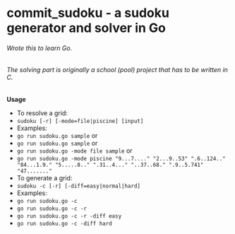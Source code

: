 # commit_sudoku - a sudoku generator and solver in Go
###### Wrote this to learn Go.
###### The solving part is originally a school (pool) project that has to be written in C.

 **Usage**<br />
* To resolve a grid:
 * `sudoku [-r] [-mode=file|piscine] [input]`
 * Examples: 
  * `go run sudoku.go sample` or
  * `go run sudoku.go sample` or
  * `go run sudoku.go -mode file sample` or
  * `go run sudoku.go -mode piscine "9...7...." "2...9..53" ".6..124.." "84...1.9." "5.....8.." ".31..4..." "..37..68." ".9..5.741" "47......."`
* To generate a grid:
 * `sudoku -c [-r] [-diff=easy|normal|hard]`
 * Examples:
  * `go run sudoku.go -c`
  * `go run sudoku.go -c -r`
  * `go run sudoku.go -c -r -diff easy`
  * `go run sudoku.go -c -diff hard`

